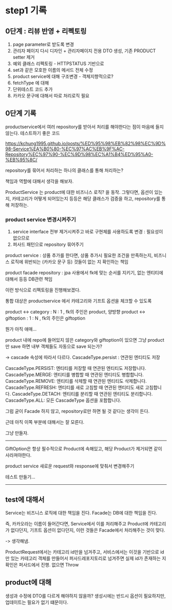 # step1 기록

## 0단계 : 리뷰 반영 + 리펙토링

1. page parameter로 받도록 변경
2. 관리자 페이지 다시 디자인 + 관리자페이지 전용 DTO 생성, 기존 PRODUCT setter 제거
3. 예외 클래스 리펙토링 - HTTPSTATUS 기반으로
4. set과 같은 모호한 이름의 메서드 전체 수정
5. product service에 대해 구조변경 - 객체지향적으로?
6. fetchType 에 대해
7. 단위테스트 코드 추가
8. 카카오 문구에 대해서 따로 처리로직 필요


## 0단계 기록

productservice에서 여러 repository를 받아서 처리를 해야한다는 점이 마음에 들지 않는다.
테스트하기 좋은 코드

https://kchung1995.github.io/posts/%ED%95%98%EB%82%98%EC%9D%98-Service%EA%B0%80-%EC%97%AC%EB%9F%AC-Repository%EC%97%90-%EC%9D%98%EC%A1%B4%ED%95%A0-%EB%95%8C/

repository를 묶어서 처리하는 하나의 클래스를 통해 처리하는?

책임과 역할에 대해서 생각을 해보자.

ProductService 는 product에 대한 비즈니스 로직? 을 동작. 그렇다면, 옵션이 있는지, 카테고리가 어떻게 되어있는지 등등은
해당 클래스가 검증을 하고, repository를 통해 저장하는.

### product service 변경시켜주기

1. service interface 전부 제거시켜주고 바로 구현체를 사용하도록 변경 : 필요성이 없으므로
2. 퍼사드 패턴으로 repository 묶어주기

product service : 상품 추가를 한다면, 상품 추가시 필요한 조건을 만족하는지, 비즈니스 로직에 위반되는 (카카오 문구 등) 것들이
없는 지 확인하는 책임

product facade repository : jpa 사용에서 fk에 맞는 순서를 지키기, 없는 엔티티에 대해서 등등 DB관련 책임

이런 방식으로 리펙토링을 진행해보겠다.

통합 대상은 productservice 에서 카테고리와 기프트 옵션을 체크할 수 있도록

product <-> category : N : 1 , fk의 주인은 product, 양방향
product <-> giftoption : 1 : N , fk의 주인은 giftoption

뭔가 아직 애매...

product 내에 repo에 들어있지 않은 category와 giftoption이 있으면 
그냥 product만 save 하면 내부 객체들도 자동으로 save 되는가?

-> cascade 속성에 따라서 다르다.
CascadeType.persist : 연관된 엔티티도 저장

CascadeType.PERSIST: 엔티티를 저장할 때 연관된 엔티티도 저장합니다.
CascadeType.MERGE: 엔티티를 병합할 때 연관된 엔티티도 병합합니다.
CascadeType.REMOVE: 엔티티를 삭제할 때 연관된 엔티티도 삭제합니다.
CascadeType.REFRESH: 엔티티를 새로 고침할 때 연관된 엔티티도 새로 고침합니다.
CascadeType.DETACH: 엔티티를 분리할 때 연관된 엔티티도 분리합니다.
CascadeType.ALL: 모든 CascadeType 옵션을 포함합니다.

그럼 굳이 Facade 하지 않고, repository로만 하면 될 것 같다는 생각이 든다.

근데 아직 이쪽 부분에 대해서는 잘 모른다.

그냥 만들자.


---

GiftOption은 항상 필수적으로 Product에 속해있고, 해당 Product가 제거되면 같이 사라져야한다.

product service 새로운 request와 response에 맞춰서 변경해주기

테스트 만들기...

---

## test에 대해서

Service는 비즈니스 로직에 대한 책임을 진다.
Facade는 DB에 대한 책임을 진다.

즉, 카카오라는 이름이 들어간다면, Service에서 이를 처리해주고
Product에 카테고리가 없다던지, 기프트 옵션이 없다던지, 이런 것들은 Facade에서 처리해주는 것이 맞다.

-> 생각해냄.

ProductRequest에서는 카테고리 id만을 넘겨주고, 서비스에서는 이것을 기반으로 id만 있는 카테고리 객체를 만들어서
퍼사드레포지토리로 넘겨주면 실제 id가 존재하는 지 확인은 퍼사드에서 진행.
없으면 Throw

## product에 대해

생성과 수정에 DTO를 다르게 해야하지 않을까?
생성시에는 반드시 옵션이 필요하지만, 업데이트는 필요가 없기 떄문이다.

